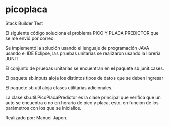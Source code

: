 # picoplaca
Stack Builder Test

El siguiente código soluciona el problema PICO Y PLACA PREDICTOR 
que se me envió por correo.

Se implementó la solución usando el lenguaje de programación JAVA
usando el IDE Eclipse, las pruebas unitarias se realizaron usando la libreria JUNIT

El conjunto de pruebas unitarias se encuentran en el paquete sb.junit.cases.

El paquete sb.inputs aloja los distintos tipos de datos que se deben ingresar

El paquete sb.util aloja clases utilitarias adicionales.

La clase sb.util.PicoPlacaPredictor es la clase principal que verifica 
que un auto se encuentra o no en horario de pico y placa, esto, en función de los parámetros
con los que se inicialice.

Realizado por:
Manuel Japon.
